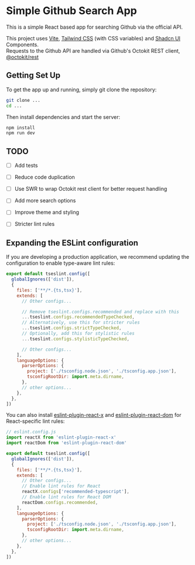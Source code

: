 # Simple Github Search App

This is a simple React based app for searching Github via the official API.

This project uses [Vite](https://vite.dev/), [Tailwind CSS](https://tailwindcss.com/) (with CSS variables) and [Shadcn UI](https://ui.shadcn.com/) Components.  
Requests to the Github API are handled via Github's Octokit REST client, [@octokit/rest](https://www.npmjs.com/package/@octokit/rest)

## Getting Set Up

To get the app up and running, simply git clone the repository:
```sh
git clone ...
cd ...
```

Then install dependencies and start the server:
```sh
npm install
npm run dev
```

## TODO

- [ ] Add tests
- [ ] Reduce code duplication
- [ ] Use SWR to wrap Octokit rest client for better request handling
- [ ] Add more search options
- [ ] Improve theme and styling
- [ ] Stricter lint rules


## Expanding the ESLint configuration

If you are developing a production application, we recommend updating the configuration to enable type-aware lint rules:

```js
export default tseslint.config([
  globalIgnores(['dist']),
  {
    files: ['**/*.{ts,tsx}'],
    extends: [
      // Other configs...

      // Remove tseslint.configs.recommended and replace with this
      ...tseslint.configs.recommendedTypeChecked,
      // Alternatively, use this for stricter rules
      ...tseslint.configs.strictTypeChecked,
      // Optionally, add this for stylistic rules
      ...tseslint.configs.stylisticTypeChecked,

      // Other configs...
    ],
    languageOptions: {
      parserOptions: {
        project: ['./tsconfig.node.json', './tsconfig.app.json'],
        tsconfigRootDir: import.meta.dirname,
      },
      // other options...
    },
  },
])
```

You can also install [eslint-plugin-react-x](https://github.com/Rel1cx/eslint-react/tree/main/packages/plugins/eslint-plugin-react-x) and [eslint-plugin-react-dom](https://github.com/Rel1cx/eslint-react/tree/main/packages/plugins/eslint-plugin-react-dom) for React-specific lint rules:

```js
// eslint.config.js
import reactX from 'eslint-plugin-react-x'
import reactDom from 'eslint-plugin-react-dom'

export default tseslint.config([
  globalIgnores(['dist']),
  {
    files: ['**/*.{ts,tsx}'],
    extends: [
      // Other configs...
      // Enable lint rules for React
      reactX.configs['recommended-typescript'],
      // Enable lint rules for React DOM
      reactDom.configs.recommended,
    ],
    languageOptions: {
      parserOptions: {
        project: ['./tsconfig.node.json', './tsconfig.app.json'],
        tsconfigRootDir: import.meta.dirname,
      },
      // other options...
    },
  },
])
```
